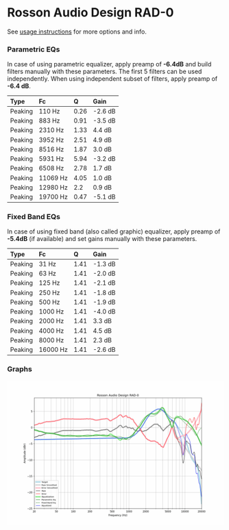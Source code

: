 # Rosson Audio Design RAD-0
See [usage instructions](https://github.com/jaakkopasanen/AutoEq#usage) for more options and info.

### Parametric EQs
In case of using parametric equalizer, apply preamp of **-6.4dB** and build filters manually
with these parameters. The first 5 filters can be used independently.
When using independent subset of filters, apply preamp of **-6.4 dB**.

| Type    | Fc       |    Q | Gain    |
|:--------|:---------|:-----|:--------|
| Peaking | 110 Hz   | 0.26 | -2.6 dB |
| Peaking | 883 Hz   | 0.91 | -3.5 dB |
| Peaking | 2310 Hz  | 1.33 | 4.4 dB  |
| Peaking | 3952 Hz  | 2.51 | 4.9 dB  |
| Peaking | 8516 Hz  | 1.87 | 3.0 dB  |
| Peaking | 5931 Hz  | 5.94 | -3.2 dB |
| Peaking | 6508 Hz  | 2.78 | 1.7 dB  |
| Peaking | 11069 Hz | 4.05 | 1.0 dB  |
| Peaking | 12980 Hz | 2.2  | 0.9 dB  |
| Peaking | 19700 Hz | 0.47 | -5.1 dB |

### Fixed Band EQs
In case of using fixed band (also called graphic) equalizer, apply preamp of **-5.4dB**
(if available) and set gains manually with these parameters.

| Type    | Fc       |    Q | Gain    |
|:--------|:---------|:-----|:--------|
| Peaking | 31 Hz    | 1.41 | -1.3 dB |
| Peaking | 63 Hz    | 1.41 | -2.0 dB |
| Peaking | 125 Hz   | 1.41 | -2.1 dB |
| Peaking | 250 Hz   | 1.41 | -1.8 dB |
| Peaking | 500 Hz   | 1.41 | -1.9 dB |
| Peaking | 1000 Hz  | 1.41 | -4.0 dB |
| Peaking | 2000 Hz  | 1.41 | 3.3 dB  |
| Peaking | 4000 Hz  | 1.41 | 4.5 dB  |
| Peaking | 8000 Hz  | 1.41 | 2.3 dB  |
| Peaking | 16000 Hz | 1.41 | -2.6 dB |

### Graphs
![](./Rosson%20Audio%20Design%20RAD-0.png)